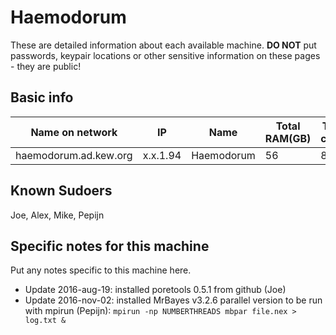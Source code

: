 # Haemodorum

These are detailed information about each available machine. **DO NOT** put passwords, keypair locations or other sensitive information on these pages - they are public!

## Basic info

Name on network | IP  | Name | Total RAM(GB) | Total cores | Notes
--------------- | --- | ---- | ------------- | ----------- | -----
haemodorum.ad.kew.org | x.x.1.94 | Haemodorum | 56 | 8 | Headless

## Known Sudoers

Joe, Alex, Mike, Pepijn

## Specific notes for this machine

Put any notes specific to this machine here.

* Update 2016-aug-19: installed poretools 0.5.1 from github (Joe)
* Update 2016-nov-02: installed MrBayes v3.2.6 parallel version to be run with mpirun (Pepijn):
`mpirun -np NUMBERTHREADS mbpar file.nex > log.txt &`

